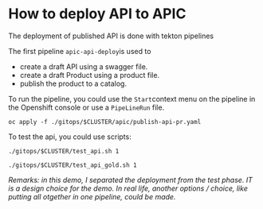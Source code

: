 # How to deploy API to APIC

The deployment of published API is done with tekton pipelines

The first pipeline `apic-api-deploy`is used to
* create a draft API using a swagger file.
* create a draft Product using a product file. 
* publish the product to a catalog.

To run the pipeline, you could use the `Start`context menu on the pipeline in the Openshift console or use a `PipeLineRun` file.
```
oc apply -f ./gitops/$CLUSTER/apic/publish-api-pr.yaml
```

To test the api, you could use scripts:
```
./gitops/$CLUSTER/test_api.sh 1

./gitops/$CLUSTER/test_api_gold.sh 1
```
*Remarks: in this demo, I separated the deployment from the test phase. IT is a design choice for the demo. In real life, another options / choice, like putting all otgether in one pipeline, could be made.*

